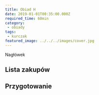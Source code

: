 ```yaml
---
title: Obiad H
date: 2019-01-01T00:35:00.000Z
required_time: 60min
category:
 - obiady
tags:
 - kurczak
featured_image: ../../../images/cover.jpg
---
```

    
Nagłówek  
<!---- splitter ---->
## Lista zakupów  

<!---- splitter ---->
## Przygotowanie  
